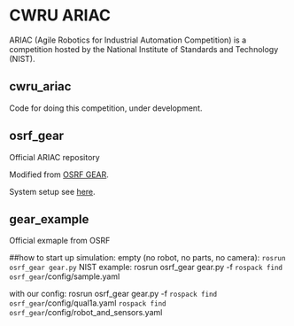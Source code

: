 # CWRU ARIAC

ARIAC (Agile Robotics for Industrial Automation Competition) is a competition hosted by the National Institute of Standards and Technology (NIST).

## cwru_ariac

Code for doing this competition, under development.

## osrf_gear

Official ARIAC repository

Modified from [OSRF GEAR](https://bitbucket.org/osrf/ariac/overview).

System setup see [here](https://github.com/cwru-robotics/cwru_scripts/blob/master/ariac/ariac.sh).

## gear_example

Official exmaple from OSRF

##how to start up simulation:
empty (no robot, no parts, no camera):
`rosrun osrf_gear gear.py`
NIST example:
rosrun osrf_gear gear.py -f `rospack find osrf_gear`/config/sample.yaml

with our config:
rosrun osrf_gear gear.py -f `rospack find osrf_gear`/config/qual1a.yaml `rospack find osrf_gear`/config/robot_and_sensors.yaml
